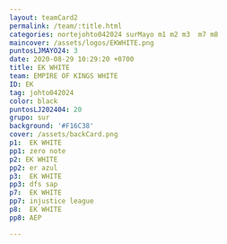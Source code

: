 ```yaml
---
layout: teamCard2
permalink: /team/:title.html
categories: nortejohto042024 surMayo m1 m2 m3  m7 m8
maincover: /assets/logos/EKWHITE.png
puntosLJMAYO24: 3
date: 2020-08-29 10:29:20 +0700
title: EK WHITE
team: EMPIRE OF KINGS WHITE
ID: EK
tag: johto042024
color: black
puntosLJ202404: 20
grupo: sur
background: '#F16C38'
cover: /assets/backCard.png
p1:  EK WHITE
pp1: zero note
p2: EK WHITE
pp2: er azul
p3:  EK WHITE
pp3: dfs sap
p7:  EK WHITE
pp7: injustice league
p8:  EK WHITE
pp8: AEP

---
```



